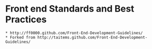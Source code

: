 Front end Standards and Best Practices
======
	* http://ff0000.github.com/Front-End-Development-Guidelines/
	* Forked from http://taitems.github.com/Front-End-Development-Guidelines/

